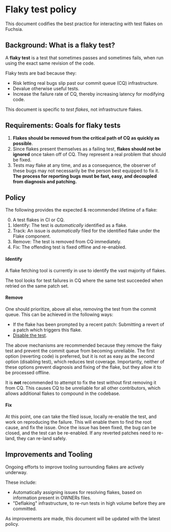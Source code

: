 # Flaky test policy

This document codifies the best practice for interacting with test flakes on
Fuchsia.

## Background: What is a flaky test?

A **flaky test** is a test that sometimes passes and sometimes fails, when run
using the exact same revision of the code.

Flaky tests are bad because they:

-   Risk letting real bugs slip past our commit queue (CQ) infrastructure.
-   Devalue otherwise useful tests.
-   Increase the failure rate of CQ, thereby increasing latency for modifying code.

This document is specific to *test flakes*, not infrastructure flakes.

## Requirements: Goals for flaky tests

1.  **Flakes should be removed from the critical path of CQ as quickly as
    possible**.
2.  Since flakes present themselves as a failing test, **flakes should not be
    ignored** once taken off of CQ. They represent a real problem that should be
    fixed.
3.  Tests may flake at any time, and as a consequence, the observer of these
    bugs may not necessarily be the person best equipped to fix it. **The
    process for reporting bugs must be fast, easy, and decoupled from diagnosis
    and patching.**

## Policy

The following provides the expected & recommended lifetime of a flake:

0.  A test flakes in CI or CQ.
1.  Identify: The test is *automatically* identified as a flake.
2.  Track: An issue is *automatically* filed for the identified flake under the Flake component.
3.  Remove: The test is removed from CQ immediately.
4.  Fix: The offending test is fixed offline and re-enabled.

#### Identify

A flake fetching tool is currently in use to identify the vast majority of flakes.

The tool looks for test failures in CQ where the same test succeeded when retried on the same
patch set.

#### Remove

One should prioritize, above all else, removing the test from the commit
queue. This can be achieved in the following ways:

-   If the flake has been prompted by a recent patch: Submitting a revert of a
    patch which triggers this flake.
-   [Disable the test](/docs/development/testing/faq.md#disable-test).

The above mechanisms are recommended because they remove the flaky test and
prevent the commit queue from becoming unreliable. The first option (reverting code)
is preferred, but it is not as easy as the second option (disabling test), which
reduces test coverage. Importantly, neither of these options prevent diagnosis
and fixing of the flake, but they allow it to be processed offline.

It is **not** recommended to attempt to fix the test without first
removing it from CQ. This causes CQ to be unreliable for all other
contributors, which allows additional flakes to compound in the codebase.

#### Fix

At this point, one can take the filed issue, locally re-enable the test, and work on
reproducing the failure. This will enable them to find the root cause, and fix the
issue. Once the issue has been fixed, the bug can be closed, and the test can be
re-enabled. If any reverted patches need to re-land, they can re-land safely.

## Improvements and Tooling

Ongoing efforts to improve tooling surrounding flakes are actively underway.

These include:

-   Automatically assigning issues for resolving flakes, based on information present in OWNERs
    files.
-   "Deflaking" infrastructure, to re-run tests in high volume before they are
    committed.

As improvements are made, this document will be updated with the latest policy.
